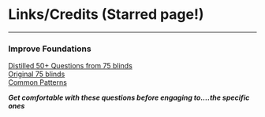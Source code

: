 # Links/Credits (Starred page!)
---

### Improve Foundations
[Distilled 50+ Questions from 75 blinds](https://www.techinterviewhandbook.org/best-practice-questions/ "Distilled 50+ Qs")  
[Original 75 blinds](https://leetcode.com/discuss/general-discussion/460599/blind-75-leetcode-questions "75 Blinds")  
[Common Patterns](https://hackernoon.com/14-patterns-to-ace-any-coding-interview-question-c5bb3357f6ed)  

***Get comfortable with these questions before engaging to....the specific ones***
